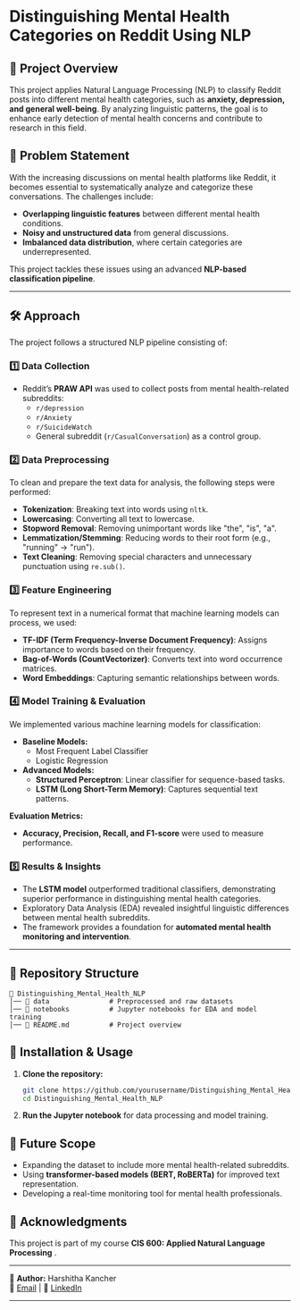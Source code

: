 # Distinguishing Mental Health Categories on Reddit Using NLP

## 📌 Project Overview
This project applies Natural Language Processing (NLP) to classify Reddit posts into different mental health categories, such as **anxiety, depression, and general well-being**. By analyzing linguistic patterns, the goal is to enhance early detection of mental health concerns and contribute to research in this field.

## 🚀 Problem Statement
With the increasing discussions on mental health platforms like Reddit, it becomes essential to systematically analyze and categorize these conversations. The challenges include:

- **Overlapping linguistic features** between different mental health conditions.
- **Noisy and unstructured data** from general discussions.
- **Imbalanced data distribution**, where certain categories are underrepresented.

This project tackles these issues using an advanced **NLP-based classification pipeline**.

---

## 🛠️ Approach
The project follows a structured NLP pipeline consisting of:

### 1️⃣ **Data Collection**
- Reddit’s **PRAW API** was used to collect posts from mental health-related subreddits:
  - `r/depression`
  - `r/Anxiety`
  - `r/SuicideWatch`
  - General subreddit (`r/CasualConversation`) as a control group.

### 2️⃣ **Data Preprocessing**
To clean and prepare the text data for analysis, the following steps were performed:
- **Tokenization**: Breaking text into words using `nltk`.
- **Lowercasing**: Converting all text to lowercase.
- **Stopword Removal**: Removing unimportant words like "the", "is", "a".
- **Lemmatization/Stemming**: Reducing words to their root form (e.g., "running" → "run").
- **Text Cleaning**: Removing special characters and unnecessary punctuation using `re.sub()`.

### 3️⃣ **Feature Engineering**
To represent text in a numerical format that machine learning models can process, we used:
- **TF-IDF (Term Frequency-Inverse Document Frequency)**: Assigns importance to words based on their frequency.
- **Bag-of-Words (CountVectorizer)**: Converts text into word occurrence matrices.
- **Word Embeddings**: Capturing semantic relationships between words.

### 4️⃣ **Model Training & Evaluation**
We implemented various machine learning models for classification:
- **Baseline Models:**
  - Most Frequent Label Classifier
  - Logistic Regression
- **Advanced Models:**
  - **Structured Perceptron**: Linear classifier for sequence-based tasks.
  - **LSTM (Long Short-Term Memory)**: Captures sequential text patterns.

**Evaluation Metrics:**
- **Accuracy, Precision, Recall, and F1-score** were used to measure performance.

### 5️⃣ **Results & Insights**
- The **LSTM model** outperformed traditional classifiers, demonstrating superior performance in distinguishing mental health categories.
- Exploratory Data Analysis (EDA) revealed insightful linguistic differences between mental health subreddits.
- The framework provides a foundation for **automated mental health monitoring and intervention**.

---

## 📂 Repository Structure
```
📂 Distinguishing_Mental_Health_NLP  
│── 📂 data               # Preprocessed and raw datasets  
│── 📂 notebooks          # Jupyter notebooks for EDA and model training  
│── 📄 README.md          # Project overview  
```

## 🔧 Installation & Usage

1. **Clone the repository:**
   ```bash
   git clone https://github.com/yourusername/Distinguishing_Mental_Health_NLP.git  
   cd Distinguishing_Mental_Health_NLP  
   ```    
2. **Run the Jupyter notebook** for data processing and model training.

## 🔮 Future Scope
- Expanding the dataset to include more mental health-related subreddits.
- Using **transformer-based models (BERT, RoBERTa)** for improved text representation.
- Developing a real-time monitoring tool for mental health professionals.

## 📝 Acknowledgments
This project is part of my course **CIS 600: Applied Natural Language Processing** .

---
🚀 **Author:** Harshitha Kancher  
📧 [Email](mailto:harshithareddyk2002@gmail.com) | 🔗 [LinkedIn](https://www.linkedin.com/in/harshithareddyk)  

---

